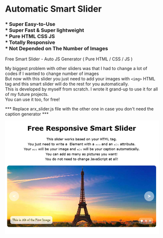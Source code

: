 # Automatic Smart Slider
###  * Super Easy-to-Use <br> * Super Fast & Super lightweight <br>  * Pure HTML CSS JS <br> * Totally Responsive <br> * Not Depended on The Number of Images

Free Smart Slider - Auto JS Generator ( Pure HTML / CSS / JS )

My biggest problem with other sliders was that I had to change a lot of codes if I wanted to change number of images <br>
But now with this slider you just need to add your images with ``` <img> ``` HTML tag and this smart slider will do the rest for you automatically. <br>
This is developed by myself from scratch. I wrote it grand-up to use it for all of my future projects.  <br>
You can use it too, for free! <br>

*** Replace arx_slider.js file with the other one in case you don't need the caption generator *** 

![Slider's preview](thumb.jpg)
